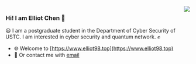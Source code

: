 <img align="right" src="https://github-readme-stats.vercel.app/api?username=ertuil&count_private=true&show_icons=true&line_height=25" />

### Hi! I am Elliot Chen 👋

:smiley: I am a postgraduate student in the Department of Cyber Security of USTC. I am interested in cyber security and quantum network. :fist:

- :globe_with_meridians: Welcome to [https://www.elliot98.top](https://www.elliot98.top)
- :email: Or contact me with [email](mailto:elliot.98@outlook.com)
